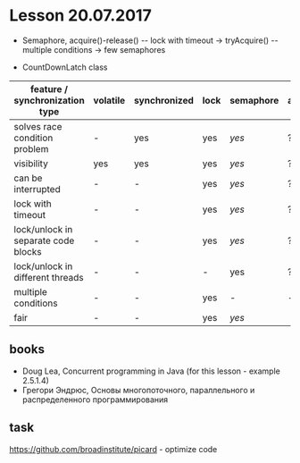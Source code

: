 # Lesson 20.07.2017

- Semaphore, acquire()-release()
    -- lock with timeout -> tryAcquire()
    -- multiple conditions -> few semaphores

- CountDownLatch class

| feature / synchronization type      | volatile | synchronized | lock   | semaphore | atomic |
| ----------------------------------- | -------- | ------------ | ------ |---------- | ------ |
| solves race condition problem       |    -     |     yes      |  yes   |   *yes*   |   ?    |
| visibility                          |   yes    |     yes      |  yes   |   *yes*   |   ?    |
| can be interrupted                  |    -     |      -       |  yes   |   *yes*   |   ?    |
| lock with timeout                   |    -     |      -       |  yes   |   *yes*   |   ?    |
| lock/unlock in separate code blocks |    -     |      -       |  yes   |   *yes*   |   ?    |
| lock/unlock in different threads    |    -     |      -       |   -    |    yes    |   ?    |
| multiple conditions                 |    -     |      -       |  yes   |    *-*    |   -    |
| fair                                |    -     |      -       |  yes   |   *yes*   |        |

## books

- Doug Lea, Concurrent programming in Java (for this lesson - example 2.5.1.4)
- Грегори Эндрюс, Основы многопоточного, параллельного и распределенного программирования

## task

https://github.com/broadinstitute/picard - optimize code
